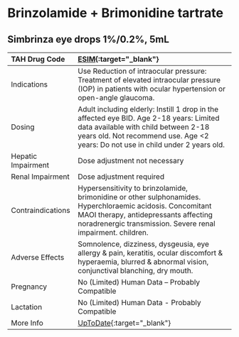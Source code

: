 # Brinzolamide + Brimonidine tartrate

## Simbrinza eye drops 1%/0.2%, 5mL

| TAH Drug Code      | [ESIM](https://www.tahsda.org.tw/drugs/hissearch.php?drug_code=ESIM){:target="_blank"}                                                                                                                             |
|:-------------------|:-------------------------------------------------------------------------------------------------------------------------------------------------------------------------------------------------------------------|
| Indications        | Use Reduction of intraocular pressure: Treatment of elevated intraocular pressure (IOP) in patients with ocular hypertension or open-angle glaucoma.                                                               |
| Dosing             | Adult including elderly: Instill 1 drop in the affected eye BID. Age 2-18 years: Limited data available with child between 2-18 years old. Not recommend use. Age <2 years: Do not use in child under 2 years old. |
| Hepatic Impairment | Dose adjustment not necessary                                                                                                                                                                                      |
| Renal Impairment   | Dose adjustment required                                                                                                                                                                                           |
| Contraindications  | Hypersensitivity to brinzolamide, brimonidine or other sulphonamides. Hyperchloraemic acidosis. Concomitant MAOI therapy, antidepressants affecting noradrenergic transmission. Severe renal impairment. children. |
| Adverse Effects    | Somnolence, dizziness, dysgeusia, eye allergy & pain, keratitis, ocular discomfort & hyperaemia, blurred & abnormal vision, conjunctival blanching, dry mouth.                                                     |
| Pregnancy          | No (Limited) Human Data – Probably Compatible                                                                                                                                                                      |
| Lactation          | No (Limited) Human Data - Probably Compatible                                                                                                                                                                      |
| More Info          | [UpToDate](https://www.uptodate.com/contents/brinzolamide-and-brimonidine-tartrate-drug-information){:target="_blank"}                                                                                             |

